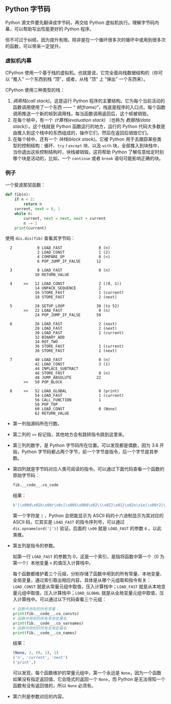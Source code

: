 ## Python 字节码

Python 源文件要先翻译成字节码，再交给 Python 虚拟机执行。理解字节码内幕，可以帮助写出性能更好的 Python 程序。

但不可过于纠结，因为提升有限。除非是在一个循环很多次的循环中或用到很多次的函数，可以带来一定提升。

### 虚拟机内幕

CPython 使用一个基于栈的虚拟机。也就是说，它完全面向栈数据结构的（你可以 “推入” 一个东西到栈 “顶”，或者，从栈 “顶” 上 “弹出” 一个东西来）。

CPython 使用三种类型的栈：

1. *调用栈(call stack)*。这是运行 Python 程序的主要结构。它为每个当前活动的函数调用使用了一个东西 —— “ *帧(frame)*”，栈底是程序的入口点。每个函数调用推送一个新的帧到调用栈，每当函数调用返回后，这个帧被销毁。
2. 在每个帧中，有一个 *计算栈(evaluation stack)* （也称为 *数据栈(data stack)*）。这个栈就是 Python 函数运行的地方，运行的 Python 代码大多数是由推入到这个栈中的东西组成的，操作它们，然后在返回后销毁它们。
3. 在每个帧中，还有一个 *块栈(block stack)*。它被 Python 用于去跟踪某些类型的控制结构：循环、`try` / `except` 块、以及 `with` 块，全部推入到块栈中，当你退出这些控制结构时，块栈被销毁。这将帮助 Python 了解任意给定时刻哪个块是活动的，比如，一个 `continue` 或者 `break` 语句可能影响正确的块。

### 例子

一个斐波那契函数：

```python
def fib(n):
    if n < 2:
        return n
    current, next = 0, 1
    while n:
        current, next = next, next + current
        n -= 1
    print(current)
```

使用 `dis.dis(fib)` 查看其字节码：

```
  2           0 LOAD_FAST                0 (n)
              2 LOAD_CONST               1 (2)
              4 COMPARE_OP               0 (<)
              6 POP_JUMP_IF_FALSE       12

  3           8 LOAD_FAST                0 (n)
             10 RETURN_VALUE

  4     >>   12 LOAD_CONST               2 ((0, 1))
             14 UNPACK_SEQUENCE          2
             16 STORE_FAST               1 (current)
             18 STORE_FAST               2 (next)

  5          20 SETUP_LOOP              30 (to 52)
        >>   22 LOAD_FAST                0 (n)
             24 POP_JUMP_IF_FALSE       50

  6          26 LOAD_FAST                2 (next)
             28 LOAD_FAST                2 (next)
             30 LOAD_FAST                1 (current)
             32 BINARY_ADD
             34 ROT_TWO
             36 STORE_FAST               1 (current)
             38 STORE_FAST               2 (next)

  7          40 LOAD_FAST                0 (n)
             42 LOAD_CONST               3 (1)
             44 INPLACE_SUBTRACT
             46 STORE_FAST               0 (n)
             48 JUMP_ABSOLUTE           22
        >>   50 POP_BLOCK

  8     >>   52 LOAD_GLOBAL              0 (print)
             54 LOAD_FAST                1 (current)
             56 CALL_FUNCTION            1
             58 POP_TOP
             60 LOAD_CONST               0 (None)
             62 RETURN_VALUE
```

- 第一列指源码所在行数。

- 第二列的 `>>` 标记指，其他地方会有跳转指令跳到这里来。

- 第三列的数字，是 Python 字节码所在位置。可以发现都是偶数，因为 3.6 开始，Python 字节码都占两个字节，前一个字节是指令，后一个字节是其参数。

- 第四列就是字节码对应人类可阅读的指令。可以通过下面代码查看一个函数的原始字节码：

  ```python
  fib.__code__.co_code
  ```

  结果：

  ```python
  b'|\x00d\x01k\x00r\x0c|\x00S\x00d\x02\\\x02}\x01}\x02x\x1e|\x00r2|\x02|\x02|\x01\x17\x00\x02\x00}\x01}\x02|\x00d\x038\x00}\x00q\x16W\x00|\x01S\x00'
  ```

  第一个字符是 `|` ，Python 会把能显示为 ASCII 码的十六进制显示为其对应的 ASCII 码，它其实是 `LOAD_FAST` 的指令序列号，可以通过 `dis.opname[ord('|')]` 验证。后面的 `\x00` 就是 `LOAD_FAST` 的参数 `0` 。以此类推。

- 第五列是指令的参数。

  如第一行 `LOAD_FAST`  的参数为 0，这是一个索引，是指将函数中第一个（0 为第一个）本地变量 `n` 的值压入计算栈中。

  每个函数都维护着三个元祖，分别存储了函数中用到的所有常量、本地变量、全局变量，通过索引取出相应内容，具体是从哪个元组取和指令有关：`LOAD_CONST` 就是从常量元组中取值，压入计算栈中；`LOAD_FAST` 就是从本地变量元组中取值，压入计算栈中；`LOAD_GLOBAL` 就是从全局变量元组中取值，压入计算栈中。可以通过以下代码查看三个元组：

  ```python
  # 函数中用到的所有常量
  print(fib.__code__.co_consts)
  # 函数中用到的所有本地变量名
  print(fib.__code__.co_varnames)
  # 函数中用到的所有全局变量名
  print(fib.__code__.co_names)
  ```

  结果：

  ```python
  (None, 2, (0, 1), 1)
  ('n', 'current', 'next')
  ('print',)
  ```

  可以发现，每个函数维护的常量元组中，第一个永远是 `None`，因为一个函数如果没有指定返回值，它会隐式的返回一个 `None`，而 Python 是无法得知一个函数有没有返回值的，所以 `None` 必须有。

- 第六列是参数对应的内容。
